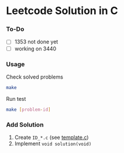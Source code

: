 # Leetcode Solution in C

### To-Do
- [ ] 1353 not done yet
- [ ] working on 3440

### Usage
Check solved problems
```bash
make
```

Run test
```bash
make [problem-id]
```

### Add Solution
1. Create `ID_*.c` (see [template.c](src/template.c))
2. Implement `void solution(void)`
